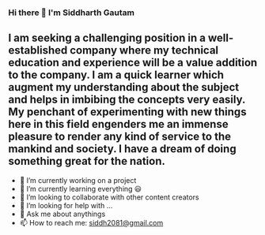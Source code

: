 ### Hi there 👋 I'm Siddharth Gautam

## I am seeking a challenging position in a well-established company where my technical education and experience will be a value addition to the company. I am a quick learner which augment my understanding about the subject and helps in imbibing the concepts very easily. My penchant of experimenting with new things here in this field engenders me an immense pleasure to render any kind of service to the mankind and society. I have a dream of doing something great for the nation.

<!--
**siddh2/siddh2** is a ✨ _special_ ✨ repository because its `README.md` (this file) appears on your GitHub profile.

Here are some ideas to get you started:
-->

- 🔭 I’m currently working on a project
- 🌱 I’m currently learning everything :smiley:
- 👯 I’m looking to collaborate with other content creators
- 🤔 I’m looking for help with ...
- 💬 Ask me about anythings
- 📫 How to reach me: siddh2081@gmail.com


